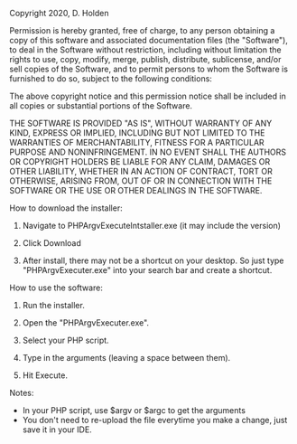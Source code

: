 Copyright 2020, D. Holden

Permission is hereby granted, free of charge, to any person obtaining a copy of this software and associated documentation files (the "Software"), to deal in the Software without restriction, including without limitation the rights to use, copy, modify, merge, publish, distribute, sublicense, and/or sell copies of the Software, and to permit persons to whom the Software is furnished to do so, subject to the following conditions:

The above copyright notice and this permission notice shall be included in all copies or substantial portions of the Software.

THE SOFTWARE IS PROVIDED "AS IS", WITHOUT WARRANTY OF ANY KIND, EXPRESS OR IMPLIED, INCLUDING BUT NOT LIMITED TO THE WARRANTIES OF MERCHANTABILITY, FITNESS FOR A PARTICULAR PURPOSE AND NONINFRINGEMENT. IN NO EVENT SHALL THE AUTHORS OR COPYRIGHT HOLDERS BE LIABLE FOR ANY CLAIM, DAMAGES OR OTHER LIABILITY, WHETHER IN AN ACTION OF CONTRACT, TORT OR OTHERWISE, ARISING FROM, OUT OF OR IN CONNECTION WITH THE SOFTWARE OR THE USE OR OTHER DEALINGS IN THE SOFTWARE.


How to download the installer:

1. Navigate to PHPArgvExecuteIntstaller.exe (it may include the version)

2. Click Download

3. After install, there may not be a shortcut on your desktop. So just type "PHPArgvExecuter.exe" into your search bar and create a shortcut.


How to use the software:

1. Run the installer.

2. Open the "PHPArgvExecuter.exe".

3. Select your PHP script.

4. Type in the arguments (leaving a space between them).

5. Hit Execute.

Notes:
- In your PHP script, use $argv or $argc to get the arguments
- You don't need to re-upload the file everytime you make a change, just save it in your IDE.
